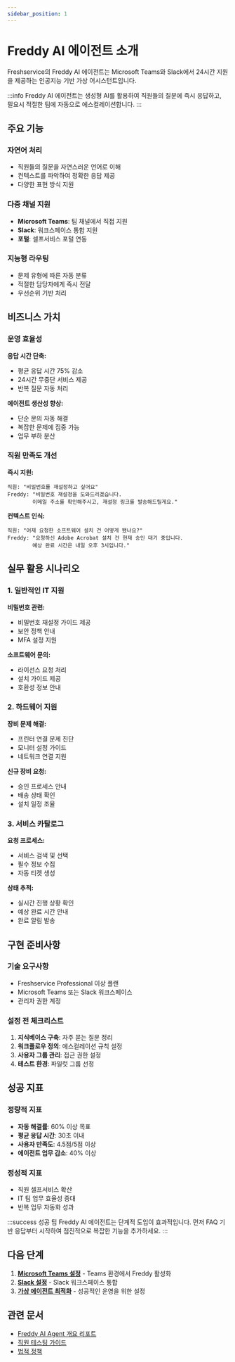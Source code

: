 ```yaml
---
sidebar_position: 1
---
```


# Freddy AI 에이전트 소개

Freshservice의 Freddy AI 에이전트는 Microsoft Teams와 Slack에서 24시간 지원을 제공하는 인공지능 기반 가상 어시스턴트입니다.

:::info
Freddy AI 에이전트는 생성형 AI를 활용하여 직원들의 질문에 즉시 응답하고, 필요시 적절한 팀에 자동으로 에스컬레이션합니다.
:::

## 주요 기능

### 자연어 처리
- 직원들의 질문을 자연스러운 언어로 이해
- 컨텍스트를 파악하여 정확한 응답 제공
- 다양한 표현 방식 지원

### 다중 채널 지원
- **Microsoft Teams**: 팀 채널에서 직접 지원
- **Slack**: 워크스페이스 통합 지원
- **포털**: 셀프서비스 포털 연동

### 지능형 라우팅
- 문제 유형에 따른 자동 분류
- 적절한 담당자에게 즉시 전달
- 우선순위 기반 처리

## 비즈니스 가치

### 운영 효율성
**응답 시간 단축:**
- 평균 응답 시간 75% 감소
- 24시간 무중단 서비스 제공
- 반복 질문 자동 처리

**에이전트 생산성 향상:**
- 단순 문의 자동 해결
- 복잡한 문제에 집중 가능
- 업무 부하 분산

### 직원 만족도 개선
**즉시 지원:**
```
직원: "비밀번호를 재설정하고 싶어요"
Freddy: "비밀번호 재설정을 도와드리겠습니다. 
        이메일 주소를 확인해주시고, 재설정 링크를 발송해드릴게요."
```

**컨텍스트 인식:**
```
직원: "어제 요청한 소프트웨어 설치 건 어떻게 됐나요?"
Freddy: "요청하신 Adobe Acrobat 설치 건 현재 승인 대기 중입니다. 
        예상 완료 시간은 내일 오후 3시입니다."
```

## 실무 활용 시나리오

### 1. 일반적인 IT 지원
**비밀번호 관련:**
- 비밀번호 재설정 가이드 제공
- 보안 정책 안내
- MFA 설정 지원

**소프트웨어 문의:**
- 라이선스 요청 처리
- 설치 가이드 제공
- 호환성 정보 안내

### 2. 하드웨어 지원
**장비 문제 해결:**
- 프린터 연결 문제 진단
- 모니터 설정 가이드
- 네트워크 연결 지원

**신규 장비 요청:**
- 승인 프로세스 안내
- 배송 상태 확인
- 설치 일정 조율

### 3. 서비스 카탈로그
**요청 프로세스:**
- 서비스 검색 및 선택
- 필수 정보 수집
- 자동 티켓 생성

**상태 추적:**
- 실시간 진행 상황 확인
- 예상 완료 시간 안내
- 완료 알림 발송

## 구현 준비사항

### 기술 요구사항
- Freshservice Professional 이상 플랜
- Microsoft Teams 또는 Slack 워크스페이스
- 관리자 권한 계정

### 설정 전 체크리스트
1. **지식베이스 구축**: 자주 묻는 질문 정리
2. **워크플로우 정의**: 에스컬레이션 규칙 설정
3. **사용자 그룹 관리**: 접근 권한 설정
4. **테스트 환경**: 파일럿 그룹 선정

## 성공 지표

### 정량적 지표
- **자동 해결률**: 60% 이상 목표
- **평균 응답 시간**: 30초 이내
- **사용자 만족도**: 4.5점/5점 이상
- **에이전트 업무 감소**: 40% 이상

### 정성적 지표
- 직원 셀프서비스 확산
- IT 팀 업무 효율성 증대
- 반복 업무 자동화 성과

:::success 성공 팁
Freddy AI 에이전트는 단계적 도입이 효과적입니다. 먼저 FAQ 기반 응답부터 시작하여 점진적으로 복잡한 기능을 추가하세요.
:::

## 다음 단계

1. **[Microsoft Teams 설정](/freshservice/itsm/freddy-ai-agent/setting-up-freddy-ai-agent-microsoft-teams)** - Teams 환경에서 Freddy 활성화
2. **[Slack 설정](/freshservice/itsm/freddy-ai-agent/setting-up-freddy-ai-agent-slack)** - Slack 워크스페이스 통합
3. **[가상 에이전트 최적화](/freshservice/itsm/freddy-ai-agent/setting-up-your-virtual-agent-for-success)** - 성공적인 운영을 위한 설정

## 관련 문서

- [Freddy AI Agent 개요 리포트](/freshservice/itsm/freddy-ai-agent/freddy-ai-agent-overview-report)
- [직원 테스팅 가이드](/freshservice/itsm/freddy-ai-agent/testing-freddy-ai-agent-with-a-subset-of-employees-faqs)
- [법적 정책](/freshservice/itsm/freddy-ai-agent/legal-policies)